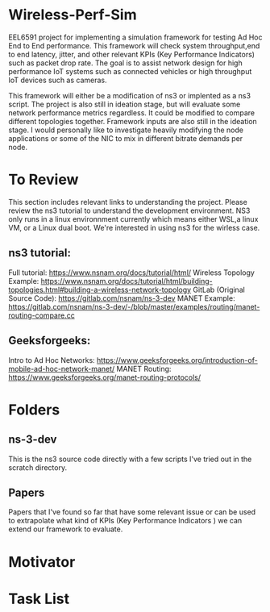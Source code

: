# Wireless-Perf-Sim
EEL6591 project for implementing a simulation framework for testing Ad Hoc End to End performance. This framework will check system throughput,end to end latency, jitter, and other relevant KPIs (Key Performance Indicators) such as packet drop rate. The goal is to assist network design for high performance IoT systems such as connected vehicles or high throughput IoT devices such as cameras.

This framework will either be a modification of ns3 or implented as a ns3 script. The project is also still in ideation stage, but will evaluate some network performance metrics regardless. It could be modified to compare different topologies together. Framework inputs are also still in the ideation stage. I would personally like to investigate heavily modifying the node applications or some of the NIC to mix in different bitrate demands per node.

# To Review 
This section includes relevant links to understanding the project. Please review the ns3 tutorial to understand the development environment. NS3 only runs in a linux environnment currently which means either WSL,a linux VM, or a Linux dual boot. We're interested in using ns3 for the wirless case. 

## ns3 tutorial: 
Full tutorial: https://www.nsnam.org/docs/tutorial/html/
Wireless Topology Example: https://www.nsnam.org/docs/tutorial/html/building-topologies.html#building-a-wireless-network-topology
GitLab (Original Source Code): https://gitlab.com/nsnam/ns-3-dev
MANET Example: https://gitlab.com/nsnam/ns-3-dev/-/blob/master/examples/routing/manet-routing-compare.cc

## Geeksforgeeks: 
Intro to Ad Hoc Networks: https://www.geeksforgeeks.org/introduction-of-mobile-ad-hoc-network-manet/
MANET Routing: https://www.geeksforgeeks.org/manet-routing-protocols/

# Folders 
## ns-3-dev
This is the ns3 source code directly with a few scripts I've tried out in the scratch directory. 

## Papers
Papers that I've found so far that have some relevant issue or can be used to extrapolate what kind of KPIs (Key Performance Indicators ) we can extend our framework to evaluate. 

# Motivator
# Task List
